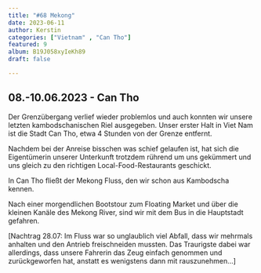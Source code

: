 ```yaml
---
title: "#68 Mekong"
date: 2023-06-11
author: Kerstin
categories: ["Vietnam" , "Can Tho"]
featured: 9
album: B19J058xyIeKh89
draft: false

---
```


## 08.-10.06.2023 - Can Tho

Der Grenzübergang verlief wieder problemlos und auch konnten wir unsere letzten kambodschanischen Riel ausgegeben. Unser erster Halt in Viet Nam ist die Stadt Can Tho, etwa 4 Stunden von der Grenze entfernt.

Nachdem bei der Anreise bisschen was schief gelaufen ist, hat sich die Eigentümerin unserer Unterkunft trotzdem rührend um uns gekümmert und uns gleich zu den richtigen Local-Food-Restaurants geschickt.

In Can Tho fließt der Mekong Fluss, den wir schon aus Kambodscha kennen. 

Nach einer morgendlichen Bootstour zum Floating Market und über die kleinen Kanäle des Mekong River, sind wir mit dem Bus in die Hauptstadt gefahren. 

[Nachtrag 28.07: Im Fluss war so unglaublich viel Abfall, dass wir mehrmals anhalten und den Antrieb freischneiden mussten. Das Traurigste dabei war allerdings, dass unsere Fahrerin das Zeug einfach genommen und zurückgeworfen hat, anstatt es wenigstens dann mit rauszunehmen...]